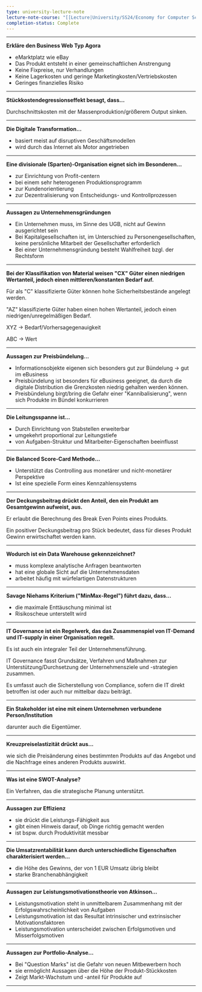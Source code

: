 ```yaml
---
type: university-lecture-note
lecture-note-course: "[[Lecture|University/SS24/Economy for Computer Science /Lecture]]"
completion-status: Complete
---
```

---

**Erkläre den Business Web Typ Agora**

- eMarktplatz wie eBay
- Das Produkt entsteht in einer gemeinschaftlichen Anstrengung
- Keine Fixpreise, nur Verhandlungen
- Keine Lagerkosten und geringe Marketingkosten/Vertriebskosten
- Geringes finanzielles Risiko

---

**Stückkostendegressionseffekt besagt, dass...**

Durchschnittskosten mit der Massenproduktion/größerem Output sinken.

---

**Die Digitale Transformation...**

- basiert meist auf disruptiven Geschäftsmodellen
- wird durch das Internet als Motor angetrieben

---

**Eine divisionale (Sparten)-Organisation eignet sich im Besonderen...**

- zur Einrichtung von Profit-centern
- bei einem sehr heterogenen Produktionsprogramm
- zur Kundenorientierung
- zur Dezentralisierung von Entscheidungs- und Kontrollprozessen

---

**Aussagen zu Unternehmensgründungen**

- Ein Unternehmen muss, im Sinne des UGB, nicht auf Gewinn ausgerichtet sein
- Bei Kapitalgesellschaften ist, im Unterschied zu Personengesellschaften, keine persönliche Mitarbeit der Gesellschafter erforderlich
- Bei einer Unternehmensgründung besteht Wahlfreiheit bzgl. der Rechtsform

---

**Bei der Klassifikation von Material weisen "CX" Güter einen niedrigen Wertanteil, jedoch einen mittleren/konstanten Bedarf auf.**

Für als "C" klassifizierte Güter können hohe Sicherheitsbestände angelegt werden.

"AZ" klassifizierte Güter haben einen hohen Wertanteil, jedoch einen niedrigen/unregelmäßigen Bedarf.

XYZ -> Bedarf/Vorhersagegenauigkeit

ABC -> Wert

---

**Aussagen zur Preisbündelung...**

- Informationsobjekte eigenen sich besonders gut zur Bündelung -> gut im eBusiness
- Preisbündelung ist besonders für eBusiness geeignet, da durch die digitale Distribution die Grenzkosten niedrig gehalten werden können.
- Preisbündelung birgt/bring die Gefahr einer "Kannibalisierung", wenn sich Produkte im Bündel konkurrieren

---

**Die Leitungsspanne ist...**

- Durch Einrichtung von Stabstellen erweiterbar
- umgekehrt proportional zur Leitungstiefe
- von Aufgaben-Struktur und Mitarbeiter-Eigenschaften beeinflusst

---

**Die Balanced Score-Card Methode...**

- Unterstützt das Controlling aus monetärer und nicht-monetärer Perspektive
- Ist eine spezielle Form eines Kennzahlensystems

---

**Der Deckungsbeitrag drückt den Anteil, den ein Produkt am Gesamtgewinn aufweist, aus.**

Er erlaubt die Berechnung des Break Even Points eines Produkts.

Ein positiver Deckungsbeitrag pro Stück bedeutet, dass für dieses Produkt Gewinn erwirtschaftet werden kann.

---

**Wodurch ist ein Data Warehouse gekennzeichnet?**

- muss komplexe analytische Anfragen beantworten
- hat eine globale Sicht auf die Unternehmensdaten
- arbeitet häufig mit würfelartigen Datenstrukturen

---

**Savage Niehams Kriterium ("MinMax-Regel") führt dazu, dass...**

- die maximale Enttäuschung minimal ist
- Risikoscheue unterstellt wird

---

**IT Governance ist ein Regelwerk, das das Zusammenspiel von IT-Demand und IT-supply in einer Organisation regelt.**

Es ist auch ein integraler Teil der Unternehmensführung.

IT Governance fasst Grundsätze, Verfahren und Maßnahmen zur Unterstützung/Durchsetzung der Unternehmensziele und -strategien zusammen.

Es umfasst auch die Sicherstellung von Compliance, sofern die IT direkt betroffen ist oder auch nur mittelbar dazu beiträgt.

---

**Ein Stakeholder ist eine mit einem Unternehmen verbundene Person/Institution**

darunter auch die Eigentümer.

---

**Kreuzpreiselastizität drückt aus...**

wie sich die Preisänderung eines bestimmten Produkts auf das Angebot und die Nachfrage eines anderen Produkts auswirkt.

---

**Was ist eine SWOT-Analyse?**

Ein Verfahren, das die strategische Planung unterstützt.

---

**Aussagen zur Effizienz**

- sie drückt die Leistungs-Fähigkeit aus
- gibt einen Hinweis darauf, ob Dinge richtig gemacht werden
- ist bspw. durch Produktivität messbar

---

**Die Umsatzrentabilität kann durch unterschiedliche Eigenschaften charakterisiert werden...**

- die Höhe des Gewinns, der von 1 EUR Umsatz übrig bleibt
- starke Branchenabhängigkeit

---

**Aussagen zur Leistungsmotivationstheorie von Atkinson...**

- Leistungsmotivation steht in unmittelbarem Zusammenhang mit der Erfolgswahrscheinlichkeit von Aufgaben
- Leistungsmotivation ist das Resultat intrinsischer und extrinsischer Motivationsfaktoren
- Leistungsmotivation unterscheidet zwischen Erfolgsmotiven und Misserfolgsmotiven

---

**Aussagen zur Portfolio-Analyse...**

- Bei "Question Marks" ist die Gefahr von neuen Mitbewerbern hoch
- sie ermöglicht Aussagen über die Höhe der Produkt-Stückkosten
- Zeigt Markt-Wachstum und -anteil für Produkte auf

---
